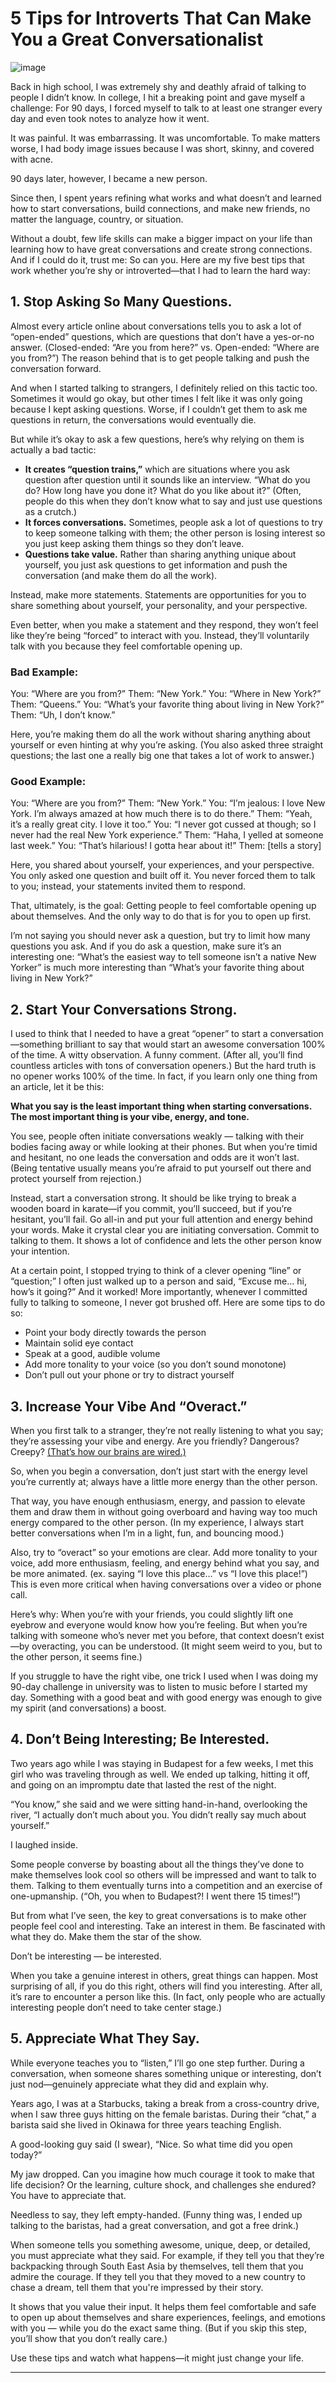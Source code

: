 # 5 Tips for Introverts That Can Make You a Great Conversationalist

![image](https://miro.medium.com/max/1620/0*Nbrb5OEkJRicNcsV)

Back in high school, I was extremely shy and deathly afraid of talking to people I didn’t know. In college, I hit a breaking point and gave myself a challenge: For 90 days, I forced myself to talk to at least one stranger every day and even took notes to analyze how it went.

It was painful. It was embarrassing. It was uncomfortable. To make matters worse, I had body image issues because I was short, skinny, and covered with acne.

90 days later, however, I became a new person.

Since then, I spent years refining what works and what doesn’t and learned how to start conversations, build connections, and make new friends, no matter the language, country, or situation.

Without a doubt, few life skills can make a bigger impact on your life than learning how to have great conversations and create strong connections. And if I could do it, trust me: So can you. Here are my five best tips that work whether you’re shy or introverted—that I had to learn the hard way:

## 1. Stop Asking So Many Questions.

Almost every article online about conversations tells you to ask a lot of “open-ended” questions, which are questions that don’t have a yes-or-no answer. (Closed-ended: “Are you from here?” vs. Open-ended: “Where are you from?”) The reason behind that is to get people talking and push the conversation forward.

And when I started talking to strangers, I definitely relied on this tactic too. Sometimes it would go okay, but other times I felt like it was only going because I kept asking questions. Worse, if I couldn’t get them to ask me questions in return, the conversations would eventually die.

But while it’s okay to ask a few questions, here’s why relying on them is actually a bad tactic:

- **It creates “question trains,”** which are situations where you ask question after question until it sounds like an interview. “What do you do? How long have you done it? What do you like about it?” (Often, people do this when they don’t know what to say and just use questions as a crutch.)
- **It forces conversations.** Sometimes, people ask a lot of questions to try to keep someone talking with them; the other person is losing interest so you just keep asking them things so they don’t leave.
- **Questions take value.** Rather than sharing anything unique about yourself, you just ask questions to get information and push the conversation (and make them do all the work).

Instead, make more statements. Statements are opportunities for you to share something about yourself, your personality, and your perspective.

Even better, when you make a statement and they respond, they won’t feel like they’re being “forced” to interact with you. Instead, they’ll voluntarily talk with you because they feel comfortable opening up.

### Bad Example:
You: “Where are you from?”
Them: “New York.”
You: “Where in New York?”
Them: “Queens.”
You: “What’s your favorite thing about living in New York?”
Them: “Uh, I don’t know.”

Here, you’re making them do all the work without sharing anything about yourself or even hinting at why you’re asking. (You also asked three straight questions; the last one a really big one that takes a lot of work to answer.)

### Good Example:
You: “Where are you from?”
Them: “New York.”
You: “I’m jealous: I love New York. I’m always amazed at how much there is to do there.”
Them: “Yeah, it’s a really great city. I love it too.”
You: “I never got cussed at though; so I never had the real New York experience.”
Them: “Haha, I yelled at someone last week.”
You: “That’s hilarious! I gotta hear about it!”
Them: [tells a story]

Here, you shared about yourself, your experiences, and your perspective. You only asked one question and built off it. You never forced them to talk to you; instead, your statements invited them to respond.

That, ultimately, is the goal: Getting people to feel comfortable opening up about themselves. And the only way to do that is for you to open up first.

I’m not saying you should never ask a question, but try to limit how many questions you ask. And if you do ask a question, make sure it’s an interesting one: “What’s the easiest way to tell someone isn’t a native New Yorker” is much more interesting than “What’s your favorite thing about living in New York?”

## 2. Start Your Conversations Strong.

I used to think that I needed to have a great “opener” to start a conversation—something brilliant to say that would start an awesome conversation 100% of the time. A witty observation. A funny comment. (After all, you’ll find countless articles with tons of conversation openers.)
But the hard truth is no opener works 100% of the time. In fact, if you learn only one thing from an article, let it be this:

**What you say is the least important thing when starting conversations. The most important thing is your vibe, energy, and tone.**

You see, people often initiate conversations weakly — talking with their bodies facing away or while looking at their phones. But when you’re timid and hesitant, no one leads the conversation and odds are it won’t last. (Being tentative usually means you’re afraid to put yourself out there and protect yourself from rejection.)

Instead, start a conversation strong. It should be like trying to break a wooden board in karate—if you commit, you’ll succeed, but if you’re hesitant, you’ll fail. Go all-in and put your full attention and energy behind your words. Make it crystal clear you are initiating conversation. Commit to talking to them. It shows a lot of confidence and lets the other person know your intention.

At a certain point, I stopped trying to think of a clever opening “line” or “question;” I often just walked up to a person and said, “Excuse me… hi, how’s it going?” And it worked! More importantly, whenever I committed fully to talking to someone, I never got brushed off. Here are some tips to do so:

- Point your body directly towards the person
- Maintain solid eye contact
- Speak at a good, audible volume
- Add more tonality to your voice (so you don’t sound monotone)
- Don’t pull out your phone or try to distract yourself

## 3. Increase Your Vibe And “Overact.”
When you first talk to a stranger, they’re not really listening to what you say; they’re assessing your vibe and energy. Are you friendly? Dangerous? Creepy? [(That’s how our brains are wired.)](https://www.neuroscientificallychallenged.com/blog/know-your-brain-amygdala)

So, when you begin a conversation, don’t just start with the energy level you’re currently at; always have a little more energy than the other person.

That way, you have enough enthusiasm, energy, and passion to elevate them and draw them in without going overboard and having way too much energy compared to the other person. (In my experience, I always start better conversations when I’m in a light, fun, and bouncing mood.)

Also, try to “overact” so your emotions are clear. Add more tonality to your voice, add more enthusiasm, feeling, and energy behind what you say, and be more animated. (ex. saying “I love this place…” vs “I love this place!”) This is even more critical when having conversations over a video or phone call.

Here’s why: When you’re with your friends, you could slightly lift one eyebrow and everyone would know how you’re feeling. But when you’re talking with someone who’s never met you before, that context doesn’t exist—by overacting, you can be understood. (It might seem weird to you, but to the other person, it seems fine.)

If you struggle to have the right vibe, one trick I used when I was doing my 90-day challenge in university was to listen to music before I started my day. Something with a good beat and with good energy was enough to give my spirit (and conversations) a boost.

## 4. Don’t Being Interesting; Be Interested.

Two years ago while I was staying in Budapest for a few weeks, I met this girl who was traveling through as well. We ended up talking, hitting it off, and going on an impromptu date that lasted the rest of the night.

“You know,” she said and we were sitting hand-in-hand, overlooking the river, “I actually don’t much about you. You didn’t really say much about yourself.”

I laughed inside.

Some people converse by boasting about all the things they’ve done to make themselves look cool so others will be impressed and want to talk to them. Talking to them eventually turns into a competition and an exercise of one-upmanship. (“Oh, you when to Budapest?! I went there 15 times!”)

But from what I’ve seen, the key to great conversations is to make other people feel cool and interesting. Take an interest in them. Be fascinated with what they do. Make them the star of the show.

Don’t be interesting — be interested.

When you take a genuine interest in others, great things can happen. Most surprising of all, if you do this right, others will find you interesting. After all, it’s rare to encounter a person like this. (In fact, only people who are actually interesting people don’t need to take center stage.)

## 5. Appreciate What They Say.

While everyone teaches you to “listen,” I’ll go one step further. During a conversation, when someone shares something unique or interesting, don’t just nod—genuinely appreciate what they did and explain why.

Years ago, I was at a Starbucks, taking a break from a cross-country drive, when I saw three guys hitting on the female baristas. During their “chat,” a barista said she lived in Okinawa for three years teaching English.

A good-looking guy said (I swear), “Nice. So what time did you open today?”

My jaw dropped. Can you imagine how much courage it took to make that life decision? Or the learning, culture shock, and challenges she endured? You have to appreciate that.

Needless to say, they left empty-handed. (Funny thing was, I ended up talking to the baristas, had a great conversation, and got a free drink.)

When someone tells you something awesome, unique, deep, or detailed, you must appreciate what they said. For example, if they tell you that they’re backpacking through South East Asia by themselves, tell them that you admire the courage. If they tell you that they moved to a new country to chase a dream, tell them that you're impressed by their story.

It shows that you value their input. It helps them feel comfortable and safe to open up about themselves and share experiences, feelings, and emotions with you — while you do the exact same thing. (But if you skip this step, you’ll show that you don’t really care.)

Use these tips and watch what happens—it might just change your life.

***